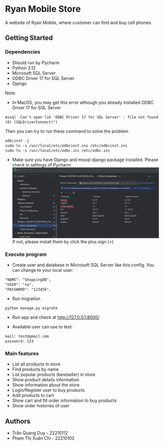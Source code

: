 # Ryan Mobile Store

A website of Ryan Mobile, where customer can find and buy cell phones. 

## Getting Started

### Dependencies
- Should run by Pycharm
- Python 3.12
- Microsoft SQL Server
- ODBC Driver 17 for SQL Server
- Django

Note: 
- In MacOS, you may get this error although you already installed ODBC Driver 17 for SQL Server
```
mssql  Can't open lib 'ODBC Driver 17 for SQL Server' : file not found (0) (SQLDriverConnect)")
```
Then you can try to run these command to solve the problem
```
odbcinst -j
sudo ln -s /usr/local/etc/odbcinst.ini /etc/odbcinst.ini
sudo ln -s /usr/local/etc/odbc.ini /etc/odbc.ini
```

- Make sure you have Django and mssql-django package installed. Please check in settings of Pycharm
![image info](./mobilestore/static/media/readme-interpreter.png)
If not, please install them by click the plus sign (+)

### Execute program
- Create user and database in Microsoft SQL Server like this config. You can change to your local user: 
```
"NAME": "ShoppingDB",
"USER": "sa",
"PASSWORD": "123456",
```

- Run migration
```
python manage.py migrate     
```

- Run app and check at http://127.0.0.1:8000/

- Available user can use to test:
```
mail: test@gmail.com
password: 123
```

### Main features
- List all products in store
- Find products by name
- List popular products (bestseller) in store
- Show product details information
- Show information about the store
- Login/Register user to buy products
- Add products to cart
- Show cart and fill order information to buy products
- Show order histories of user

## Authors
- Trần Quang Duy - 22210112
- Phạm Thị Xuân Chi - 22210102 
